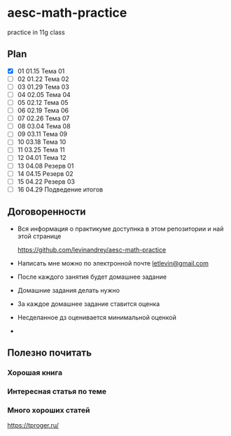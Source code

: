 # aesc-math-practice
practice in 11g class


## Plan 
  - [x] 01	01.15	Тема 01
  - [ ] 02	01.22	Тема 02
  - [ ] 03	01.29	Тема 03	
  - [ ] 04	02.05	Тема 04
  - [ ] 05	02.12	Тема 05
  - [ ] 06	02.19	Тема 06
  - [ ] 07	02.26	Тема 07
  - [ ] 08	03.04	Тема 08
  - [ ] 09	03.11	Тема 09
  - [ ] 10	03.18	Тема 10
  - [ ] 11	03.25	Тема 11
  - [ ] 12	04.01	Тема 12
  - [ ] 13	04.08	Резерв 01
  - [ ] 14	04.15	Резерв 02
  - [ ] 15	04.22	Резерв 03
  - [ ] 16	04.29	Подведение итогов

## Договоренности 

  * Вся информация о практикуме доступнка в этом репозитории и най этой странице 
    
    https://github.com/levinandrey/aesc-math-practice
    
  * Написать мне можно по электронной почте letlevin@gmail.com
  * После каждого занятия будет домашнее задание
  * Домашние задания делать нужно
  * За каждое домашнее задание ставится оценка
  * Несделанное дз оценивается минимальной оценкой
  * 
   
  
  
  
  
## Полезно почитать

### Хорошая книга

### Интересная статья по теме

### Много хороших статей

https://tproger.ru/
